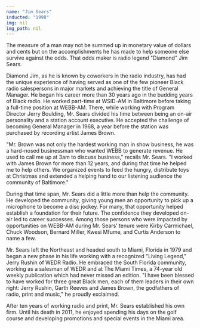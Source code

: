 ```yaml
---
name: "Jim Sears"
inducted: "1998"
img: nil
img_path: nil
---
```


The measure of a man may not be summed up in monetary value of dollars and cents but on the accomplishments he has made to help someone else survive against the odds. That odds maker is radio legend "Diamond" Jim Sears. 

Diamond Jim, as he is known by coworkers in the radio industry, has had the unique experience of having served as one of the few pioneer Black radio salespersons in major markets and achieving the title of General Manager. He began his career more than 30 years ago in the budding years of Black radio. He worked part-time at WSID-AM in Baltimore before taking a full-time position at WEBB-AM. There, while working with Program Director Jerry Boulding, Mr. Sears divided his time between being an on-air personality and a station account executive. He accepted the challenge of becoming General Manager in 1968, a year before the station was purchased by recording artist James Brown. 

"Mr. Brown was not only the hardest working man in show business, he was a hard-nosed businessman who wanted WEBB to generate revenue. He used to call me up at 3am to discuss business," recalls Mr. Sears. "I worked with James Brown for more than 12 years, and during that time he helped me to help others. We organized events to feed the hungry, distribute toys at Christmas and extended a helping hand to our listening audience the community of Baltimore." 

During that time span, Mr. Sears did a little more than help the community. He developed the community, giving young men an opportunity to pick up a 
microphone to become a disc jockey. For many, that opportunity helped establish a foundation for their future. The confidence they developed on-air led to career successes. Among those persons who were impacted by opportunities on WEBB-AM during Mr. Sears’ tenure were Kirby Carmichael, Chuck Woodson, Bernard Miller, Kwesi Mfume, and Curtis Anderson to name a few. 

Mr. Sears left the Northeast and headed south to Miami, Florida in 1979 and began a new phase in his life working with a recognized "Living Legend," Jerry Rushin of WEDR Radio.  He embraced the South Florida community, working as a salesman of WEDR and at The Miami Times, a 74-year old weekly publication which had never missed an edition. "I have been blessed to have worked for three great Black men, each of them leaders in their own right: Jerry Rushin, Garth Reeves and James Brown, the godfathers of radio, print and music," he proudly exclaimed. 

After ten years of working radio and print, Mr. Sears established his own firm. Until his death in 2011, he enjoyed spending his days on the golf course and developing promotions and special events in the Miami area. 
